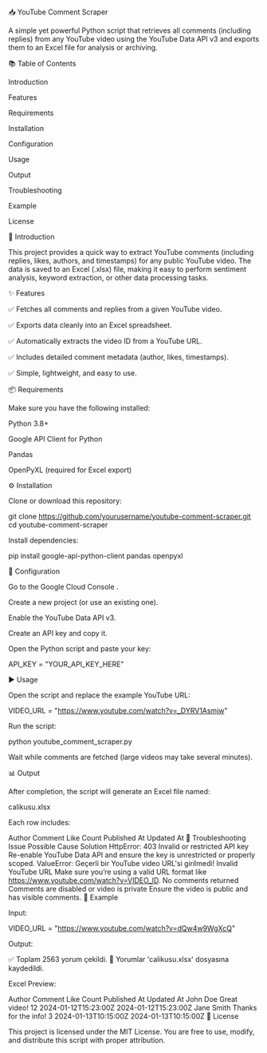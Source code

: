 📥 YouTube Comment Scraper

A simple yet powerful Python script that retrieves all comments (including replies) from any YouTube video using the YouTube Data API v3 and exports them to an Excel file for analysis or archiving.

📚 Table of Contents

Introduction

Features

Requirements

Installation

Configuration

Usage

Output

Troubleshooting

Example

License

🧩 Introduction

This project provides a quick way to extract YouTube comments (including replies, likes, authors, and timestamps) for any public YouTube video.
The data is saved to an Excel (.xlsx) file, making it easy to perform sentiment analysis, keyword extraction, or other data processing tasks.

✨ Features

✅ Fetches all comments and replies from a given YouTube video.

✅ Exports data cleanly into an Excel spreadsheet.

✅ Automatically extracts the video ID from a YouTube URL.

✅ Includes detailed comment metadata (author, likes, timestamps).

✅ Simple, lightweight, and easy to use.

📦 Requirements

Make sure you have the following installed:

Python 3.8+

Google API Client for Python

Pandas

OpenPyXL (required for Excel export)

⚙️ Installation

Clone or download this repository:

git clone https://github.com/yourusername/youtube-comment-scraper.git
cd youtube-comment-scraper


Install dependencies:

pip install google-api-python-client pandas openpyxl

🔐 Configuration

Go to the Google Cloud Console
.

Create a new project (or use an existing one).

Enable the YouTube Data API v3.

Create an API key and copy it.

Open the Python script and paste your key:

API_KEY = "YOUR_API_KEY_HERE"

▶️ Usage

Open the script and replace the example YouTube URL:

VIDEO_URL = "https://www.youtube.com/watch?v=_DYRV1Asmjw"


Run the script:

python youtube_comment_scraper.py


Wait while comments are fetched (large videos may take several minutes).

📊 Output

After completion, the script will generate an Excel file named:

calikusu.xlsx


Each row includes:

Author	Comment	Like Count	Published At	Updated At
🧰 Troubleshooting
Issue	Possible Cause	Solution
HttpError: 403	Invalid or restricted API key	Re-enable YouTube Data API and ensure the key is unrestricted or properly scoped.
ValueError: Geçerli bir YouTube video URL'si girilmedi!	Invalid YouTube URL	Make sure you’re using a valid URL format like https://www.youtube.com/watch?v=VIDEO_ID.
No comments returned	Comments are disabled or video is private	Ensure the video is public and has visible comments.
🧪 Example

Input:

VIDEO_URL = "https://www.youtube.com/watch?v=dQw4w9WgXcQ"


Output:

✅ Toplam 2563 yorum çekildi.
💾 Yorumlar 'calikusu.xlsx' dosyasına kaydedildi.


Excel Preview:

Author	Comment	Like Count	Published At	Updated At
John Doe	Great video!	12	2024-01-12T15:23:00Z	2024-01-12T15:23:00Z
Jane Smith	Thanks for the info!	3	2024-01-13T10:15:00Z	2024-01-13T10:15:00Z
🪪 License

This project is licensed under the MIT License.
You are free to use, modify, and distribute this script with proper attribution.
